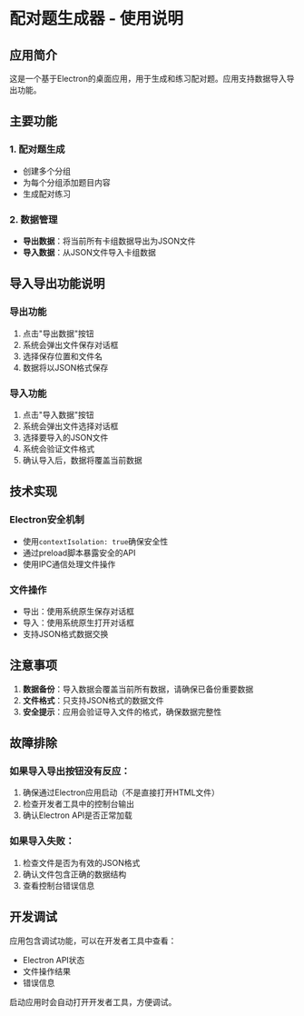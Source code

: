 # 配对题生成器 - 使用说明

## 应用简介
这是一个基于Electron的桌面应用，用于生成和练习配对题。应用支持数据导入导出功能。

## 主要功能

### 1. 配对题生成
- 创建多个分组
- 为每个分组添加题目内容
- 生成配对练习

### 2. 数据管理
- **导出数据**：将当前所有卡组数据导出为JSON文件
- **导入数据**：从JSON文件导入卡组数据

## 导入导出功能说明

### 导出功能
1. 点击"导出数据"按钮
2. 系统会弹出文件保存对话框
3. 选择保存位置和文件名
4. 数据将以JSON格式保存

### 导入功能
1. 点击"导入数据"按钮
2. 系统会弹出文件选择对话框
3. 选择要导入的JSON文件
4. 系统会验证文件格式
5. 确认导入后，数据将覆盖当前数据

## 技术实现

### Electron安全机制
- 使用`contextIsolation: true`确保安全性
- 通过preload脚本暴露安全的API
- 使用IPC通信处理文件操作

### 文件操作
- 导出：使用系统原生保存对话框
- 导入：使用系统原生打开对话框
- 支持JSON格式数据交换

## 注意事项

1. **数据备份**：导入数据会覆盖当前所有数据，请确保已备份重要数据
2. **文件格式**：只支持JSON格式的数据文件
3. **安全提示**：应用会验证导入文件的格式，确保数据完整性

## 故障排除

### 如果导入导出按钮没有反应：
1. 确保通过Electron应用启动（不是直接打开HTML文件）
2. 检查开发者工具中的控制台输出
3. 确认Electron API是否正常加载

### 如果导入失败：
1. 检查文件是否为有效的JSON格式
2. 确认文件包含正确的数据结构
3. 查看控制台错误信息

## 开发调试

应用包含调试功能，可以在开发者工具中查看：
- Electron API状态
- 文件操作结果
- 错误信息

启动应用时会自动打开开发者工具，方便调试。 